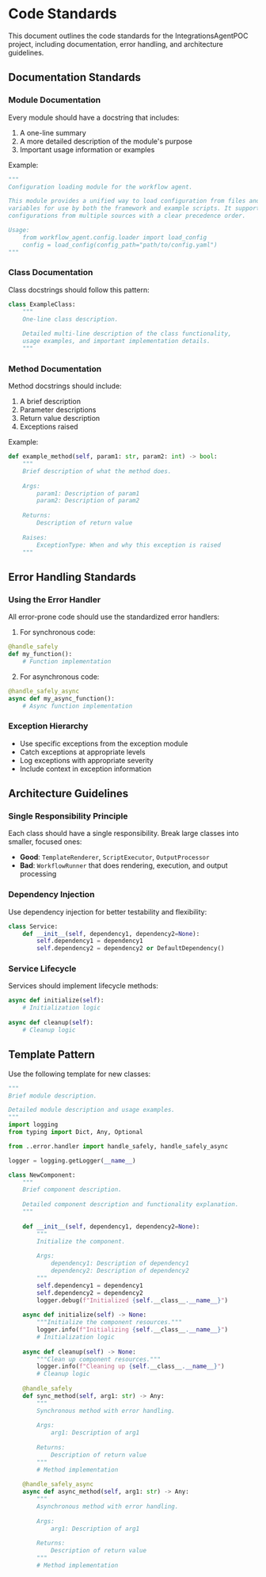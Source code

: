 # Code Standards

This document outlines the code standards for the IntegrationsAgentPOC project, including documentation, error handling, and architecture guidelines.

## Documentation Standards

### Module Documentation

Every module should have a docstring that includes:

1. A one-line summary
2. A more detailed description of the module's purpose
3. Important usage information or examples

Example:
```python
"""
Configuration loading module for the workflow agent.

This module provides a unified way to load configuration from files and environment
variables for use by both the framework and example scripts. It supports merging
configurations from multiple sources with a clear precedence order.

Usage:
    from workflow_agent.config.loader import load_config
    config = load_config(config_path="path/to/config.yaml")
"""
```

### Class Documentation

Class docstrings should follow this pattern:

```python
class ExampleClass:
    """
    One-line class description.
    
    Detailed multi-line description of the class functionality,
    usage examples, and important implementation details.
    """
```

### Method Documentation

Method docstrings should include:

1. A brief description
2. Parameter descriptions
3. Return value description
4. Exceptions raised

Example:
```python
def example_method(self, param1: str, param2: int) -> bool:
    """
    Brief description of what the method does.
    
    Args:
        param1: Description of param1
        param2: Description of param2
        
    Returns:
        Description of return value
        
    Raises:
        ExceptionType: When and why this exception is raised
    """
```

## Error Handling Standards

### Using the Error Handler

All error-prone code should use the standardized error handlers:

1. For synchronous code:
```python
@handle_safely
def my_function():
    # Function implementation
```

2. For asynchronous code:
```python
@handle_safely_async
async def my_async_function():
    # Async function implementation
```

### Exception Hierarchy

- Use specific exceptions from the exception module
- Catch exceptions at appropriate levels
- Log exceptions with appropriate severity
- Include context in exception information

## Architecture Guidelines

### Single Responsibility Principle

Each class should have a single responsibility. Break large classes into smaller, focused ones:

- **Good**: `TemplateRenderer`, `ScriptExecutor`, `OutputProcessor`
- **Bad**: `WorkflowRunner` that does rendering, execution, and output processing

### Dependency Injection

Use dependency injection for better testability and flexibility:

```python
class Service:
    def __init__(self, dependency1, dependency2=None):
        self.dependency1 = dependency1
        self.dependency2 = dependency2 or DefaultDependency()
```

### Service Lifecycle

Services should implement lifecycle methods:

```python
async def initialize(self):
    # Initialization logic
    
async def cleanup(self):
    # Cleanup logic
```

## Template Pattern

Use the following template for new classes:

```python
"""
Brief module description.

Detailed module description and usage examples.
"""
import logging
from typing import Dict, Any, Optional

from ..error.handler import handle_safely, handle_safely_async

logger = logging.getLogger(__name__)

class NewComponent:
    """
    Brief component description.
    
    Detailed component description and functionality explanation.
    """
    
    def __init__(self, dependency1, dependency2=None):
        """
        Initialize the component.
        
        Args:
            dependency1: Description of dependency1
            dependency2: Description of dependency2
        """
        self.dependency1 = dependency1
        self.dependency2 = dependency2
        logger.debug(f"Initialized {self.__class__.__name__}")
    
    async def initialize(self) -> None:
        """Initialize the component resources."""
        logger.info(f"Initializing {self.__class__.__name__}")
        # Initialization logic
    
    async def cleanup(self) -> None:
        """Clean up component resources."""
        logger.info(f"Cleaning up {self.__class__.__name__}")
        # Cleanup logic
    
    @handle_safely
    def sync_method(self, arg1: str) -> Any:
        """
        Synchronous method with error handling.
        
        Args:
            arg1: Description of arg1
            
        Returns:
            Description of return value
        """
        # Method implementation
    
    @handle_safely_async
    async def async_method(self, arg1: str) -> Any:
        """
        Asynchronous method with error handling.
        
        Args:
            arg1: Description of arg1
            
        Returns:
            Description of return value
        """
        # Method implementation
```
